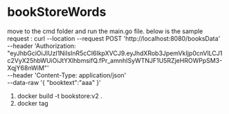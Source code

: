 # bookStoreWords

move to the cmd folder and run the main.go file.
below is the sample request :
curl --location --request POST 'http://localhost:8080/booksData' \
--header 'Authorization: "eyJhbGciOiJIUzI1NiIsInR5cCI6IkpXVCJ9.eyJhdXRob3JpemVkIjp0cnVlLCJ1c2VyX25hbWUiOiJtYXlhbmsifQ.fPr_amnhISyWTNJF1U5RZjeHROWPpSM3-XqjY68nWiM"' \
--header 'Content-Type: application/json' \
--data-raw '{
    "booktext":"aaa"
}'

1. docker build -t bookstore:v2 .
2. docker tag 
